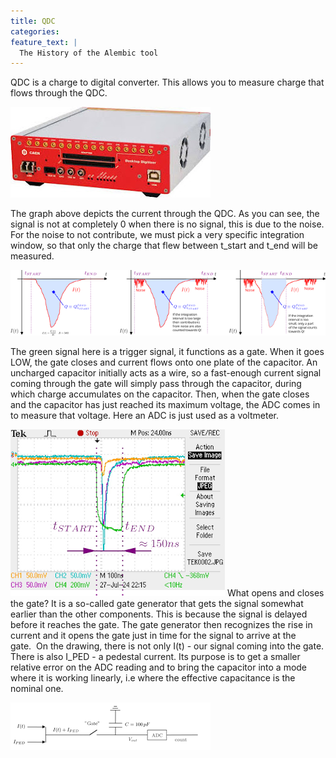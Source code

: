 ```yaml
---
title: QDC
categories:
feature_text: |
  The History of the Alembic tool
---
```


QDC is a charge to digital converter. This allows you to measure charge that flows through the QDC. 

![](/assets/images/qdc1.jpeg)

The graph above depicts the current through the QDC. As you can see, the signal is not at completely 0 when there is no signal, this is due to the noise. For the noise to not contribute, we must pick a very specific integration window, so that only the charge that flew between t\_start and t\_end will be measured.

![](/assets/images/qdc2.png)

The green signal here is a trigger signal, it functions as a gate. When it goes LOW, the gate closes and current flows onto one plate of the capacitor. An uncharged capacitor initially acts as a wire, so a fast-enough current signal coming through the gate will simply pass through the capacitor, during which charge accumulates on the capacitor. Then, when the gate closes and the capacitor has just reached its maximum voltage, the ADC comes in to measure that voltage. Here an ADC is just used as a voltmeter. 

![](/assets/images/qdc3.png)
What opens and closes the gate? It is a so-called gate generator that gets the signal somewhat earlier than the other components. This is because the signal is delayed before it reaches the gate. The gate generator then recognizes the rise in current and it opens the gate just in time for the signal to arrive at the gate.  On the drawing, there is not only I(t) - our signal coming into the gate. There is also I\_PED - a pedestal current. Its purpose is to get a smaller relative error on the ADC reading and to bring the capacitor into a mode where it is working linearly, i.e where the effective capacitance is the nominal one. 

![](/assets/images/qdc4.png)

